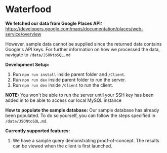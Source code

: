 # Waterfood

**We fetched our data from Google Places API:**
https://developers.google.com/maps/documentation/places/web-service/overview

However, sample data cannot be supplied since the returned data contains Google's API keys. For further information on how we processed the data, navigate to `/data/JSONtoSQL.md`

**Development Setup:**
1. Run `npm run install` inside parent folder and `/Client`.
2. Run `npm run dev` inside parent folder to run the server.
3. Run `npm run dev` inside `/Client` to run the client.

**NOTE:** You won't be able to run the server until your SSH key has been added in to be able to access our local MySQL instance 

**How to populate the sample database:**
Our sample database has already been populated. To do so yourself, you can follow the steps specified in `/data/JSONtoSQL.md`.

**Currently supported features:**
1. We have a sample query demonstrating proof-of-concept. The results can be viewed when the client is first launched. 